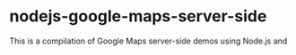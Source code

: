 # nodejs-google-maps-server-side
This is a compilation of Google Maps server-side demos using Node.js and 
